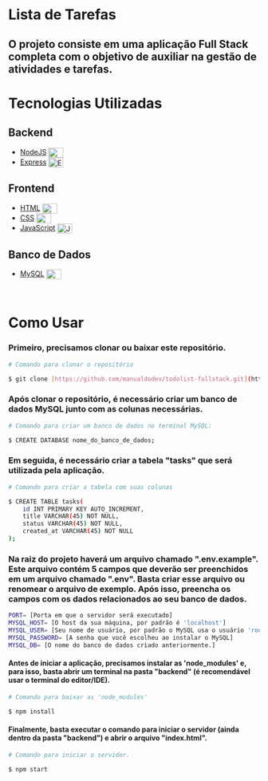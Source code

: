 # Lista de Tarefas

## O projeto consiste em uma aplicação Full Stack completa com o objetivo de auxiliar na gestão de atividades e tarefas.

# Tecnologias Utilizadas

## Backend

- [NodeJS](https://nodejs.org/en/) <img align="center" alt="NodeJS" height="20" width="30" src="https://cdn.jsdelivr.net/gh/devicons/devicon/icons/nodejs/nodejs-original.svg">
- [Express](https://expressjs.com/) <img align="center" alt="Express" height="20" width="30" src="https://cdn.jsdelivr.net/gh/devicons/devicon/icons/express/express-original.svg">

## Frontend

- [HTML](https://www.w3schools.com/html/) <img align="center" alt="HTML" height="20" width="30" src="https://cdn.jsdelivr.net/gh/devicons/devicon/icons/html5/html5-original.svg">
- [CSS](https://www.w3schools.com/css/) <img align="center" alt="CSS" height="20" width="30" src="https://cdn.jsdelivr.net/gh/devicons/devicon/icons/css3/css3-original.svg">
- [JavaScript](https://www.javascript.com/) <img align="center" alt="JavaScript" height="20" width="30" src="https://cdn.jsdelivr.net/gh/devicons/devicon/icons/javascript/javascript-original.svg">

## Banco de Dados

- [MySQL](https://www.mysql.com/) <img align="center" alt="MySQL" height="20" width="30" src="https://cdn.jsdelivr.net/gh/devicons/devicon/icons/mysql/mysql-original.svg">

<br>

# Como Usar

### Primeiro, precisamos clonar ou baixar este repositório.

```bash
# Comando para clonar o repositório

$ git clone [https://github.com/manualdodev/todolist-fullstack.git](https://github.com/EnzoMiShiotuqui/TO-DO-LIST.git)

````

### Após clonar o repositório, é necessário criar um banco de dados MySQL junto com as colunas necessárias.
````bash
# Comando para criar um banco de dados no terminal MySQL:

$ CREATE DATABASE nome_do_banco_de_dados;

````

### Em seguida, é necessário criar a tabela "tasks" que será utilizada pela aplicação.


````bash
# Comando para criar a tabela com suas colunas

$ CREATE TABLE tasks(
    id INT PRIMARY KEY AUTO_INCREMENT,
    title VARCHAR(45) NOT NULL,
    status VARCHAR(45) NOT NULL,
    created_at VARCHAR(45) NOT NULL
);
````

### Na raiz do projeto haverá um arquivo chamado ".env.example". Este arquivo contém 5 campos que deverão ser preenchidos em um arquivo chamado ".env". Basta criar esse arquivo ou renomear o arquivo de exemplo. Após isso, preencha os campos com os dados relacionados ao seu banco de dados.

````bash
PORT= [Porta em que o servidor será executado]
MYSQL_HOST= [O host da sua máquina, por padrão é 'localhost']
MYSQL_USER= [Seu nome de usuário, por padrão o MySQL usa o usuário 'root']
MYSQL_PASSWORD= [A senha que você escolheu ao instalar o MySQL]
MYSQL_DB= [O nome do banco de dados criado anteriormente.]
````

#### Antes de iniciar a aplicação, precisamos instalar as 'node_modules' e, para isso, basta abrir um terminal na pasta "backend" (é recomendável usar o terminal do editor/IDE).

````bash 
# Comando para baixar as 'node_modules'

$ npm install

````

#### Finalmente, basta executar o comando para iniciar o servidor (ainda dentro da pasta "backend") e abrir o arquivo "index.html".

```` bash
# Comando para iniciar o servidor.

$ npm start
````


